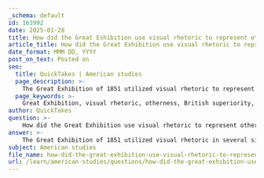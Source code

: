 ```yaml
---
_schema: default
id: 163992
date: 2025-01-28
title: How did the Great Exhibition use visual rhetoric to represent otherness and create an ideological space?
article_title: How did the Great Exhibition use visual rhetoric to represent otherness and create an ideological space?
date_format: MMM DD, YYYY
post_on_text: Posted on
seo:
  title: QuickTakes | American studies
  page_description: >-
    The Great Exhibition of 1851 utilized visual rhetoric to represent otherness and reinforce British national identity by curating exhibits and narratives that emphasized colonial superiority and marginalized other cultures.
  page_keywords: >-
    Great Exhibition, visual rhetoric, otherness, British superiority, ideological space, Crystal Palace, industrial accomplishments, colonial narratives, cultural representation, national identity, 1851, public education
author: QuickTakes
question: >-
    How did the Great Exhibition use visual rhetoric to represent otherness and create an ideological space?
answer: >-
    The Great Exhibition of 1851 utilized visual rhetoric in several significant ways to represent otherness and create an ideological space that reinforced British national identity and superiority. This exhibition, held in the Crystal Palace, was not merely a showcase of industrial achievements but also a carefully curated spectacle that emphasized the differences between British culture and those of other nations.\n\n### Key Aspects of Visual Rhetoric in the Great Exhibition\n\n1. **Architectural Design**: The Crystal Palace itself was a monumental structure that symbolized progress and innovation. Its glass and iron design was a reflection of industrial advancements and served as a visual metaphor for transparency and enlightenment. This architectural choice created an inviting space that contrasted with the perceived 'darkness' of other cultures, reinforcing the idea of British superiority.\n\n2. **Arrangement of Exhibits**: The layout of the exhibition was strategically designed to guide visitors through a narrative that celebrated British industrial prowess while simultaneously showcasing the 'exotic' products of other nations. This arrangement created a hierarchy of cultures, where British goods were positioned as the pinnacle of achievement, while those from colonies and other nations were presented as curiosities or novelties. This selective representation emphasized notions of progress and civilization, often obscuring the complexities of the cultures being displayed.\n\n3. **Spectacle of Otherness**: The exhibition commodified difference by presenting the cultures of colonized nations as spectacles to be gazed upon. This was not just about showcasing products but also about displaying people and their cultures in a way that reinforced colonial narratives. The idea of 'otherness' was sold as a form of entertainment, allowing British spectators to engage with these cultures from a position of superiority. This dynamic created an ideological space where British identity was constructed in opposition to the 'other.'\n\n4. **Cultural Narratives**: The visual rhetoric employed at the Great Exhibition contributed to the shaping of cultural narratives that celebrated Britishness while marginalizing other cultures. The emphasis on progress and civilization served to justify colonialism and the civilizing mission of the British Empire. By framing the exhibition as a celebration of human ingenuity, the complexities and historical contexts of the cultures represented were often simplified or ignored.\n\n5. **Public Education and National Identity**: The Great Exhibition also functioned as a tool for public education, promoting a sense of national pride and unity among the British populace. By showcasing the achievements of the empire, it reinforced the belief in the civilizing power of Britain and its role as a global leader during the Industrial Revolution. This ideological space fostered a collective identity that was deeply intertwined with notions of superiority and otherness.\n\n### Conclusion\n\nIn summary, the Great Exhibition of 1851 employed visual rhetoric to create an ideological space that emphasized British superiority through the representation of otherness. By carefully curating the architectural design, arrangement of exhibits, and cultural narratives, the exhibition not only celebrated industrial progress but also reinforced colonial ideologies. This complex interplay of visual elements and cultural representation contributed to the shaping of national identity and the perception of global cultures during the Victorian era.
subject: American studies
file_name: how-did-the-great-exhibition-use-visual-rhetoric-to-represent-otherness-and-create-an-ideological-space.md
url: /learn/american-studies/questions/how-did-the-great-exhibition-use-visual-rhetoric-to-represent-otherness-and-create-an-ideological-space
---
```


&nbsp;